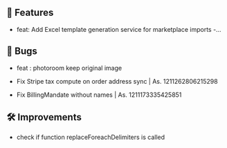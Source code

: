 ## 🚀 Features

- feat: Add Excel template generation service for marketplace imports -…


## 🐛 Bugs

- feat : photoroom keep original image

- Fix Stripe tax compute on order address sync | As. 1211262806215298

- Fix BillingMandate without names | As. 1211173335425851


## 🛠️ Improvements

- check if function replaceForeachDelimiters is called